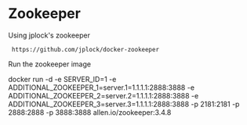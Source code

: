Zookeeper
=================
Using jplock's zookeeper

     https://github.com/jplock/docker-zookeeper
     

Run the zookeeper image

docker run -d -e SERVER_ID=1 -e ADDITIONAL_ZOOKEEPER_1=server.1=1.1.1.1:2888:3888 -e ADDITIONAL_ZOOKEEPER_2=server.2=1.1.1.1:2888:3888 -e ADDITIONAL_ZOOKEEPER_3=server.3=1.1.1.1:2888:3888 -p 2181:2181 -p 2888:2888 -p 3888:3888 allen.io/zookeeper:3.4.8


     
     
     
     


     
     
